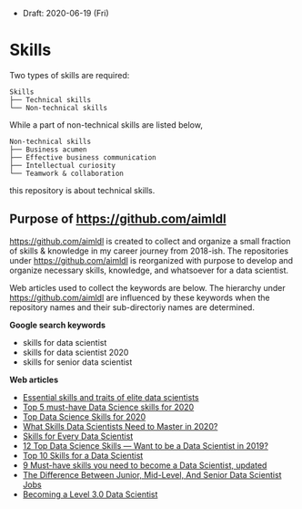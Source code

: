 * Draft: 2020-06-19 (Fri)

# Skills
Two types of skills are required:
```text
Skills
├── Technical skills
└── Non-technical skills
```
While a part of non-technical skills are listed below,
```text
Non-technical skills
├── Business acumen
├── Effective business communication
├── Intellectual curiosity
└── Teamwork & collaboration
```
this repository is about technical skills.

## Purpose of https://github.com/aimldl

https://github.com/aimldl is created to collect and organize a small fraction of skills & knowledge in my career journey from 2018-ish. The repositories under https://github.com/aimldl is reorganized with purpose to develop and organize necessary skills, knowledge, and whatsoever for a data scientist.

Web articles used to collect the keywords are below. The hierarchy under https://github.com/aimldl are influenced by these keywords when the repository names and their sub-directoriy names are determined. 

**Google search keywords**

* skills for data scientist
* skills for data scientist 2020
* skills for senior data scientist

**Web articles**

* [Essential skills and traits of elite data scientists](https://www.cio.com/article/3263790/the-essential-skills-and-traits-of-an-expert-data-scientist.html)
* [Top 5 must-have Data Science skills for 2020](https://www.kdnuggets.com/2020/01/top-5-data-science-skills-2020.html)
* [Top Data Science Skills for 2020](https://medium.com/@ODSC/top-data-science-skills-for-2020-34c2a9d2fc25)
* [What Skills Data Scientists Need to Master in 2020?](https://www.analyticsinsight.net/skills-data-scientists-need-to-master-in-2020/)
* [Skills for Every Data Scientist](https://www.mastersindatascience.org/data-scientist-skills/)
* [12 Top Data Science Skills — Want to be a Data Scientist in 2019?](https://medium.com/@rinu.gour123/12-top-data-science-skills-want-to-be-a-data-scientist-in-2019-c14300dac257)
* [Top 10 Skills for a Data Scientist](https://towardsdatascience.com/top-10-skills-for-a-data-scientist-in-2020-2b8e6122a742)
* [9 Must-have skills you need to become a Data Scientist, updated](https://www.kdnuggets.com/2018/05/simplilearn-9-must-have-skills-data-scientist.html)
* [The Difference Between Junior, Mid-Level, And Senior Data Scientist Jobs](https://www.datascienceweekly.org/articles/the-difference-between-junior-mid-level-and-senior-data-scientist-jobs)
* [Becoming a Level 3.0 Data Scientist](https://towardsdatascience.com/becoming-a-level-3-0-data-scientist-52641ff73cb3)




